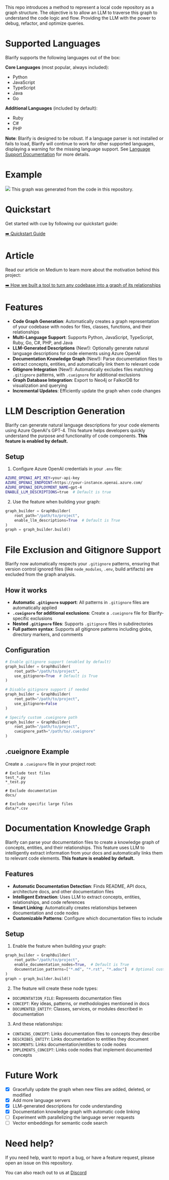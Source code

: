 This repo introduces a method to represent a local code repository as a graph structure. The objective is to allow an LLM to traverse this graph to understand the code logic and flow. Providing the LLM with the power to debug, refactor, and optimize queries.

# Supported Languages

Blarify supports the following languages out of the box:

**Core Languages** (most popular, always included):
- Python
- JavaScript
- TypeScript
- Java
- Go

**Additional Languages** (included by default):
- Ruby
- C#
- PHP

**Note**: Blarify is designed to be robust. If a language parser is not installed or fails to load, Blarify will continue to work for other supported languages, displaying a warning for the missing language support. See [Language Support Documentation](cue/LANGUAGE_SUPPORT.md) for more details.

# Example

<img src="https://raw.githubusercontent.com/blarApp/cue/refs/heads/main/docs/visualisation.png"></img>
This graph was generated from the code in this repository.

# Quickstart

Get started with cue by following our quickstart guide:

[➡️ Quickstart Guide](https://github.com/blarApp/cue/blob/main/docs/quickstart.md)

# Article

Read our article on Medium to learn more about the motivation behind this project:

[➡️ How we built a tool to turn any codebase into a graph of its relationships](https://medium.com/@v4rgas/how-we-built-a-tool-to-turn-any-code-base-into-a-graph-of-its-relationships-23c7bd130f13)

# Features

- **Code Graph Generation**: Automatically creates a graph representation of your codebase with nodes for files, classes, functions, and their relationships
- **Multi-Language Support**: Supports Python, JavaScript, TypeScript, Ruby, Go, C#, PHP, and Java
- **LLM-Generated Descriptions** (New!): Optionally generate natural language descriptions for code elements using Azure OpenAI
- **Documentation Knowledge Graph** (New!): Parse documentation files to extract concepts, entities, and automatically link them to relevant code
- **Gitignore Integration** (New!): Automatically excludes files matching `.gitignore` patterns, with `.cueignore` for additional exclusions
- **Graph Database Integration**: Export to Neo4j or FalkorDB for visualization and querying
- **Incremental Updates**: Efficiently update the graph when code changes

# LLM Description Generation

Blarify can generate natural language descriptions for your code elements using Azure OpenAI's GPT-4. This feature helps developers quickly understand the purpose and functionality of code components. **This feature is enabled by default.**

## Setup

1. Configure Azure OpenAI credentials in your `.env` file:
```bash
AZURE_OPENAI_API_KEY=your-api-key
AZURE_OPENAI_ENDPOINT=https://your-instance.openai.azure.com/
AZURE_OPENAI_DEPLOYMENT_NAME=gpt-4
ENABLE_LLM_DESCRIPTIONS=true  # Default is true
```

2. Use the feature when building your graph:
```python
graph_builder = GraphBuilder(
    root_path="/path/to/project",
    enable_llm_descriptions=True  # Default is True
)
graph = graph_builder.build()
```

# File Exclusion and Gitignore Support

Blarify now automatically respects your `.gitignore` patterns, ensuring that version control ignored files (like `node_modules`, `.env`, build artifacts) are excluded from the graph analysis.

## How it works

- **Automatic `.gitignore` support**: All patterns in `.gitignore` files are automatically applied
- **`.cueignore` for additional exclusions**: Create a `.cueignore` file for Blarify-specific exclusions
- **Nested `.gitignore` files**: Supports `.gitignore` files in subdirectories
- **Full pattern syntax**: Supports all gitignore patterns including globs, directory markers, and comments

## Configuration

```python
# Enable gitignore support (enabled by default)
graph_builder = GraphBuilder(
    root_path="/path/to/project",
    use_gitignore=True  # Default is True
)

# Disable gitignore support if needed
graph_builder = GraphBuilder(
    root_path="/path/to/project",
    use_gitignore=False
)

# Specify custom .cueignore path
graph_builder = GraphBuilder(
    root_path="/path/to/project",
    cueignore_path="/path/to/.cueignore"
)
```

## .cueignore Example

Create a `.cueignore` file in your project root:

```
# Exclude test files
test_*.py
*_test.py

# Exclude documentation
docs/

# Exclude specific large files
data/*.csv
```

# Documentation Knowledge Graph

Blarify can parse your documentation files to create a knowledge graph of concepts, entities, and their relationships. This feature uses LLM to intelligently extract information from your docs and automatically links them to relevant code elements. **This feature is enabled by default.**

## Features

- **Automatic Documentation Detection**: Finds README, API docs, architecture docs, and other documentation files
- **Intelligent Extraction**: Uses LLM to extract concepts, entities, relationships, and code references
- **Smart Linking**: Automatically creates relationships between documentation and code nodes
- **Customizable Patterns**: Configure which documentation files to include

## Setup

1. Enable the feature when building your graph:
```python
graph_builder = GraphBuilder(
    root_path="/path/to/project",
    enable_documentation_nodes=True,  # Default is True
    documentation_patterns=["*.md", "*.rst", "*.adoc"]  # Optional custom patterns
)
graph = graph_builder.build()
```

2. The feature will create these node types:
- `DOCUMENTATION_FILE`: Represents documentation files
- `CONCEPT`: Key ideas, patterns, or methodologies mentioned in docs
- `DOCUMENTED_ENTITY`: Classes, services, or modules described in documentation

3. And these relationships:
- `CONTAINS_CONCEPT`: Links documentation files to concepts they describe
- `DESCRIBES_ENTITY`: Links documentation to entities they document
- `DOCUMENTS`: Links documentation/entities to code nodes
- `IMPLEMENTS_CONCEPT`: Links code nodes that implement documented concepts

# Future Work

- [x] Gracefully update the graph when new files are added, deleted, or modified
- [x] Add more language servers
- [x] LLM-generated descriptions for code understanding
- [x] Documentation knowledge graph with automatic code linking
- [ ] Experiment with parallelizing the language server requests
- [ ] Vector embeddings for semantic code search

# Need help?

If you need help, want to report a bug, or have a feature request, please open an issue on this repository.

You can also reach out to us at [Discord](https://discord.gg/s8pqnPt5AP)
